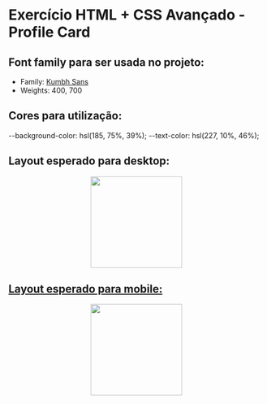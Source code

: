 ### <h1>Exercício HTML + CSS Avançado - Profile Card</h1>

 ## Font family para ser usada no projeto:

- Family: [Kumbh Sans](https://fonts.google.com/specimen/Kumbh+Sans)
- Weights: 400, 700
  
 ## Cores para utilização:

--background-color: hsl(185, 75%, 39%);
--text-color: hsl(227, 10%, 46%);

## Layout esperado para desktop:

<div align="center">
  <a href="https://github.com/RobertCastro86">
    <img height="180em" src="https://github.com/user-attachments/assets/cc5b09c4-2c86-4a98-b641-6b11c72626eb"/>
</div>



## Layout esperado para mobile:

<div align="center">
  <a href="https://github.com/RobertCastro86">
    <img height="180em" src="https://github.com/user-attachments/assets/cc5b09c4-2c86-4a98-b641-6b11c72626eb"/>
</div>
